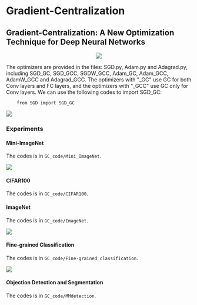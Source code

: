 # Gradient-Centralization

## Gradient-Centralization: A New Optimization Technique for Deep Neural Networks


<div  align="center"><img src="https://github.com/Yonghongwei/Gradient-Centralization/blob/master/fig/gradient.png" style="50%" /></div>


The optimizers are provided in the files: SGD.py, Adam.py and Adagrad.py, including SGD_GC, SGD_GCC, SGDW_GCC, Adam_GC, Adam_GCC, AdamW_GCC and Adagrad_GCC. The optimizers with "_GC" use GC for both Conv layers and FC layers, and the optimizers with "_GCC" use GC only for Conv layers. We can use the following codes to import SGD_GC:

        from SGD import SGD_GC  


![](https://github.com/Yonghongwei/Gradient-Centralization/blob/master/fig/projected_Grad.png)


### Experiments
#### Mini-ImageNet
The codes is in `GC_code/Mini_ImageNet`.

![](https://github.com/Yonghongwei/Gradient-Centralization/blob/master/fig/miniIN_largeBN.png)


#### CIFAR100
The codes is in `GC_code/CIFAR100`.

#### ImageNet
The codes is in `GC_code/ImageNet`.

![](https://github.com/Yonghongwei/Gradient-Centralization/blob/master/fig/Imagnet_r50GN2.png)


#### Fine-grained Classification
The codes is in `GC_code/Fine-grained_classification`.

![](https://github.com/Yonghongwei/Gradient-Centralization/blob/master/fig/fine_grid2_c.png)


#### Objection Detection and Segmentation
The codes is in `GC_code/MMdetection`.



